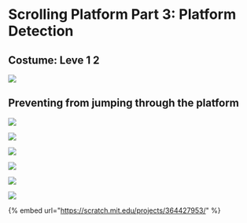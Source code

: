 # Scrolling Platform Part 3: Platform Detection

## Costume:  Leve 1 2

![](../../../../.gitbook/assets/screenshot-2020-02-01-17.20.46.png)

## Preventing from jumping through the platform

![](../../../../.gitbook/assets/screenshot-2020-02-01-17.28.39.png)

![](../../../../.gitbook/assets/screenshot-2020-02-01-19.36.13.png)

![](../../../../.gitbook/assets/screenshot-2020-02-01-19.36.24.png)

![](../../../../.gitbook/assets/screenshot-2020-02-01-19.36.47.png)

![](../../../../.gitbook/assets/screenshot-2020-02-01-19.37.12.png)



![](../../../../.gitbook/assets/2020-02-01-19.41.01.gif)

{% embed url="https://scratch.mit.edu/projects/364427953/" %}



